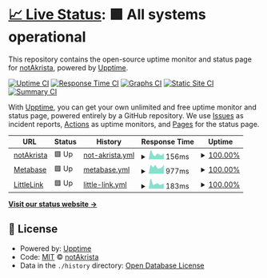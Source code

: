 # [📈 Live Status](https://upptime.notakrista.com): <!--live status--> **🟩 All systems operational**

This repository contains the open-source uptime monitor and status page for [notAkrista](www.notakrista.com), powered by [Upptime](https://github.com/upptime/upptime).

[![Uptime CI](https://github.com/notakrista/upptime/workflows/Uptime%20CI/badge.svg)](https://github.com/notakrista/upptime/actions?query=workflow%3A%22Uptime+CI%22)
[![Response Time CI](https://github.com/notakrista/upptime/workflows/Response%20Time%20CI/badge.svg)](https://github.com/notakrista/upptime/actions?query=workflow%3A%22Response+Time+CI%22)
[![Graphs CI](https://github.com/notakrista/upptime/workflows/Graphs%20CI/badge.svg)](https://github.com/notakrista/upptime/actions?query=workflow%3A%22Graphs+CI%22)
[![Static Site CI](https://github.com/notakrista/upptime/workflows/Static%20Site%20CI/badge.svg)](https://github.com/notakrista/upptime/actions?query=workflow%3A%22Static+Site+CI%22)
[![Summary CI](https://github.com/notakrista/upptime/workflows/Summary%20CI/badge.svg)](https://github.com/notakrista/upptime/actions?query=workflow%3A%22Summary+CI%22)

With [Upptime](https://upptime.js.org), you can get your own unlimited and free uptime monitor and status page, powered entirely by a GitHub repository. We use [Issues](https://github.com/notakrista/upptime/issues) as incident reports, [Actions](https://github.com/notakrista/upptime/actions) as uptime monitors, and [Pages](https://upptime.notakrista.com) for the status page.

<!--start: status pages-->
<!-- This summary is generated by Upptime (https://github.com/upptime/upptime) -->
<!-- Do not edit this manually, your changes will be overwritten -->
<!-- prettier-ignore -->
| URL | Status | History | Response Time | Uptime |
| --- | ------ | ------- | ------------- | ------ |
| <img alt="" src="https://www.notakrista.com/favicon.svg" height="13"> [notAkrista](https://www.notakrista.com) | 🟩 Up | [not-akrista.yml](https://github.com/notakrista/upptime/commits/HEAD/history/not-akrista.yml) | <details><summary><img alt="Response time graph" src="./graphs/not-akrista/response-time-week.png" height="20"> 156ms</summary><br><a href="https://upptime.notakrista.com/history/not-akrista"><img alt="Response time 157" src="https://img.shields.io/endpoint?url=https%3A%2F%2Fraw.githubusercontent.com%2Fnotakrista%2Fupptime%2FHEAD%2Fapi%2Fnot-akrista%2Fresponse-time.json"></a><br><a href="https://upptime.notakrista.com/history/not-akrista"><img alt="24-hour response time 185" src="https://img.shields.io/endpoint?url=https%3A%2F%2Fraw.githubusercontent.com%2Fnotakrista%2Fupptime%2FHEAD%2Fapi%2Fnot-akrista%2Fresponse-time-day.json"></a><br><a href="https://upptime.notakrista.com/history/not-akrista"><img alt="7-day response time 156" src="https://img.shields.io/endpoint?url=https%3A%2F%2Fraw.githubusercontent.com%2Fnotakrista%2Fupptime%2FHEAD%2Fapi%2Fnot-akrista%2Fresponse-time-week.json"></a><br><a href="https://upptime.notakrista.com/history/not-akrista"><img alt="30-day response time 145" src="https://img.shields.io/endpoint?url=https%3A%2F%2Fraw.githubusercontent.com%2Fnotakrista%2Fupptime%2FHEAD%2Fapi%2Fnot-akrista%2Fresponse-time-month.json"></a><br><a href="https://upptime.notakrista.com/history/not-akrista"><img alt="1-year response time 157" src="https://img.shields.io/endpoint?url=https%3A%2F%2Fraw.githubusercontent.com%2Fnotakrista%2Fupptime%2FHEAD%2Fapi%2Fnot-akrista%2Fresponse-time-year.json"></a></details> | <details><summary><a href="https://upptime.notakrista.com/history/not-akrista">100.00%</a></summary><a href="https://upptime.notakrista.com/history/not-akrista"><img alt="All-time uptime 99.99%" src="https://img.shields.io/endpoint?url=https%3A%2F%2Fraw.githubusercontent.com%2Fnotakrista%2Fupptime%2FHEAD%2Fapi%2Fnot-akrista%2Fuptime.json"></a><br><a href="https://upptime.notakrista.com/history/not-akrista"><img alt="24-hour uptime 100.00%" src="https://img.shields.io/endpoint?url=https%3A%2F%2Fraw.githubusercontent.com%2Fnotakrista%2Fupptime%2FHEAD%2Fapi%2Fnot-akrista%2Fuptime-day.json"></a><br><a href="https://upptime.notakrista.com/history/not-akrista"><img alt="7-day uptime 100.00%" src="https://img.shields.io/endpoint?url=https%3A%2F%2Fraw.githubusercontent.com%2Fnotakrista%2Fupptime%2FHEAD%2Fapi%2Fnot-akrista%2Fuptime-week.json"></a><br><a href="https://upptime.notakrista.com/history/not-akrista"><img alt="30-day uptime 100.00%" src="https://img.shields.io/endpoint?url=https%3A%2F%2Fraw.githubusercontent.com%2Fnotakrista%2Fupptime%2FHEAD%2Fapi%2Fnot-akrista%2Fuptime-month.json"></a><br><a href="https://upptime.notakrista.com/history/not-akrista"><img alt="1-year uptime 99.99%" src="https://img.shields.io/endpoint?url=https%3A%2F%2Fraw.githubusercontent.com%2Fnotakrista%2Fupptime%2FHEAD%2Fapi%2Fnot-akrista%2Fuptime-year.json"></a></details>
| <img alt="" src="https://icons.duckduckgo.com/ip3/metabase.notakrista.com.ico" height="13"> [Metabase](https://metabase.notakrista.com) | 🟩 Up | [metabase.yml](https://github.com/notakrista/upptime/commits/HEAD/history/metabase.yml) | <details><summary><img alt="Response time graph" src="./graphs/metabase/response-time-week.png" height="20"> 977ms</summary><br><a href="https://upptime.notakrista.com/history/metabase"><img alt="Response time 1148" src="https://img.shields.io/endpoint?url=https%3A%2F%2Fraw.githubusercontent.com%2Fnotakrista%2Fupptime%2FHEAD%2Fapi%2Fmetabase%2Fresponse-time.json"></a><br><a href="https://upptime.notakrista.com/history/metabase"><img alt="24-hour response time 1249" src="https://img.shields.io/endpoint?url=https%3A%2F%2Fraw.githubusercontent.com%2Fnotakrista%2Fupptime%2FHEAD%2Fapi%2Fmetabase%2Fresponse-time-day.json"></a><br><a href="https://upptime.notakrista.com/history/metabase"><img alt="7-day response time 977" src="https://img.shields.io/endpoint?url=https%3A%2F%2Fraw.githubusercontent.com%2Fnotakrista%2Fupptime%2FHEAD%2Fapi%2Fmetabase%2Fresponse-time-week.json"></a><br><a href="https://upptime.notakrista.com/history/metabase"><img alt="30-day response time 1067" src="https://img.shields.io/endpoint?url=https%3A%2F%2Fraw.githubusercontent.com%2Fnotakrista%2Fupptime%2FHEAD%2Fapi%2Fmetabase%2Fresponse-time-month.json"></a><br><a href="https://upptime.notakrista.com/history/metabase"><img alt="1-year response time 1148" src="https://img.shields.io/endpoint?url=https%3A%2F%2Fraw.githubusercontent.com%2Fnotakrista%2Fupptime%2FHEAD%2Fapi%2Fmetabase%2Fresponse-time-year.json"></a></details> | <details><summary><a href="https://upptime.notakrista.com/history/metabase">100.00%</a></summary><a href="https://upptime.notakrista.com/history/metabase"><img alt="All-time uptime 95.99%" src="https://img.shields.io/endpoint?url=https%3A%2F%2Fraw.githubusercontent.com%2Fnotakrista%2Fupptime%2FHEAD%2Fapi%2Fmetabase%2Fuptime.json"></a><br><a href="https://upptime.notakrista.com/history/metabase"><img alt="24-hour uptime 100.00%" src="https://img.shields.io/endpoint?url=https%3A%2F%2Fraw.githubusercontent.com%2Fnotakrista%2Fupptime%2FHEAD%2Fapi%2Fmetabase%2Fuptime-day.json"></a><br><a href="https://upptime.notakrista.com/history/metabase"><img alt="7-day uptime 100.00%" src="https://img.shields.io/endpoint?url=https%3A%2F%2Fraw.githubusercontent.com%2Fnotakrista%2Fupptime%2FHEAD%2Fapi%2Fmetabase%2Fuptime-week.json"></a><br><a href="https://upptime.notakrista.com/history/metabase"><img alt="30-day uptime 100.00%" src="https://img.shields.io/endpoint?url=https%3A%2F%2Fraw.githubusercontent.com%2Fnotakrista%2Fupptime%2FHEAD%2Fapi%2Fmetabase%2Fuptime-month.json"></a><br><a href="https://upptime.notakrista.com/history/metabase"><img alt="1-year uptime 95.99%" src="https://img.shields.io/endpoint?url=https%3A%2F%2Fraw.githubusercontent.com%2Fnotakrista%2Fupptime%2FHEAD%2Fapi%2Fmetabase%2Fuptime-year.json"></a></details>
| <img alt="" src="https://icons.duckduckgo.com/ip3/tree.notakrista.com.ico" height="13"> [LittleLink](https://tree.notakrista.com) | 🟩 Up | [little-link.yml](https://github.com/notakrista/upptime/commits/HEAD/history/little-link.yml) | <details><summary><img alt="Response time graph" src="./graphs/little-link/response-time-week.png" height="20"> 183ms</summary><br><a href="https://upptime.notakrista.com/history/little-link"><img alt="Response time 172" src="https://img.shields.io/endpoint?url=https%3A%2F%2Fraw.githubusercontent.com%2Fnotakrista%2Fupptime%2FHEAD%2Fapi%2Flittle-link%2Fresponse-time.json"></a><br><a href="https://upptime.notakrista.com/history/little-link"><img alt="24-hour response time 186" src="https://img.shields.io/endpoint?url=https%3A%2F%2Fraw.githubusercontent.com%2Fnotakrista%2Fupptime%2FHEAD%2Fapi%2Flittle-link%2Fresponse-time-day.json"></a><br><a href="https://upptime.notakrista.com/history/little-link"><img alt="7-day response time 183" src="https://img.shields.io/endpoint?url=https%3A%2F%2Fraw.githubusercontent.com%2Fnotakrista%2Fupptime%2FHEAD%2Fapi%2Flittle-link%2Fresponse-time-week.json"></a><br><a href="https://upptime.notakrista.com/history/little-link"><img alt="30-day response time 172" src="https://img.shields.io/endpoint?url=https%3A%2F%2Fraw.githubusercontent.com%2Fnotakrista%2Fupptime%2FHEAD%2Fapi%2Flittle-link%2Fresponse-time-month.json"></a><br><a href="https://upptime.notakrista.com/history/little-link"><img alt="1-year response time 172" src="https://img.shields.io/endpoint?url=https%3A%2F%2Fraw.githubusercontent.com%2Fnotakrista%2Fupptime%2FHEAD%2Fapi%2Flittle-link%2Fresponse-time-year.json"></a></details> | <details><summary><a href="https://upptime.notakrista.com/history/little-link">100.00%</a></summary><a href="https://upptime.notakrista.com/history/little-link"><img alt="All-time uptime 100.00%" src="https://img.shields.io/endpoint?url=https%3A%2F%2Fraw.githubusercontent.com%2Fnotakrista%2Fupptime%2FHEAD%2Fapi%2Flittle-link%2Fuptime.json"></a><br><a href="https://upptime.notakrista.com/history/little-link"><img alt="24-hour uptime 100.00%" src="https://img.shields.io/endpoint?url=https%3A%2F%2Fraw.githubusercontent.com%2Fnotakrista%2Fupptime%2FHEAD%2Fapi%2Flittle-link%2Fuptime-day.json"></a><br><a href="https://upptime.notakrista.com/history/little-link"><img alt="7-day uptime 100.00%" src="https://img.shields.io/endpoint?url=https%3A%2F%2Fraw.githubusercontent.com%2Fnotakrista%2Fupptime%2FHEAD%2Fapi%2Flittle-link%2Fuptime-week.json"></a><br><a href="https://upptime.notakrista.com/history/little-link"><img alt="30-day uptime 100.00%" src="https://img.shields.io/endpoint?url=https%3A%2F%2Fraw.githubusercontent.com%2Fnotakrista%2Fupptime%2FHEAD%2Fapi%2Flittle-link%2Fuptime-month.json"></a><br><a href="https://upptime.notakrista.com/history/little-link"><img alt="1-year uptime 100.00%" src="https://img.shields.io/endpoint?url=https%3A%2F%2Fraw.githubusercontent.com%2Fnotakrista%2Fupptime%2FHEAD%2Fapi%2Flittle-link%2Fuptime-year.json"></a></details>

<!--end: status pages-->

[**Visit our status website →**](https://upptime.notakrista.com)

## 📄 License

- Powered by: [Upptime](https://github.com/upptime/upptime)
- Code: [MIT](./LICENSE) © [notAkrista](www.notakrista.com)
- Data in the `./history` directory: [Open Database License](https://opendatacommons.org/licenses/odbl/1-0/)
